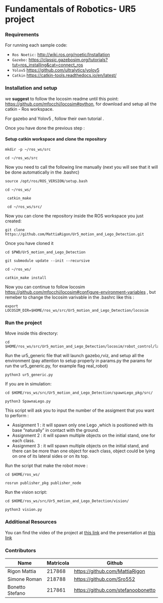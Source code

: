 # Fundamentals of Robotics- UR5 project

### Requirements

For running each sample code:

- `Ros Noetic:` http://wiki.ros.org/noetic/Installation
- `Gazebo:` https://classic.gazebosim.org/tutorials?tut=ros_installing&cat=connect_ros
- `Yolov5` https://github.com/ultralytics/yolov5
- `Catkin` https://catkin-tools.readthedocs.io/en/latest/

### Installation and setup

we **suggest** to follow the locosim readme until this point: https://github.com/mfocchi/locosim#python, for download and setup all the catkin - Ros workspace.

For gazebo and Yolov5 , follow their own tutorial .

Once you have done the previous step :

#### Setup catkin workspace and clone the repository

```
mkdir -p ~/ros_ws/src
```

```
cd ~/ros_ws/src
```

Now you need to call the following line manually (next you will see that it will be done automatically in the .bashrc)

```
source /opt/ros/ROS_VERSION/setup.bash
```

```
cd ~/ros_ws/
```

```
 catkin_make
```

```
 cd ~/ros_ws/src/ 
```

Now you can clone the repository inside the ROS workspace you just created:


```
git clone https://github.com/MattiaRigon/Ur5_motion_and_Lego_Detection.git
```

Once you have cloned it 
```
cd $PWD/Ur5_motion_and_Lego_Detection
```
```
git submodule update --init --recursive
```

```
cd ~/ros_ws/ 
```

```
catkin_make install
```

Now you can continue to follow locosim https://github.com/mfocchi/locosim#configure-environment-variables , but remeber to change the locosim varivable in the .bashrc like this : 

```
export LOCOSIM_DIR=$HOME/ros_ws/src/Ur5_motion_and_Lego_Detection/locosim
```

### Run the project

Move inside this directory:

```
cd $HOME/ros_ws/src/Ur5_motion_and_Lego_Detection/locosim/robot_control/lab_exercises/lab_palopoli/
```
Run the ur5_generic file that will launch gazebo,rviz, and setup all the environment (pay attention to setup properly in params.py the params for run the ur5_generic.py, for example flag real_robot)

```
python3 ur5_generic.py
```

If you are in simulation:

```
cd $HOME/ros_ws/src/Ur5_motion_and_Lego_Detection/spawnLego_pkg/src/
```

```
python3 SpawnaLego.py
```
This script will ask you to input the number of the assigment that you want to perform :
- Assignment 1 : it will spawn only one Lego ,which is positioned with its base “naturally” in contact with the ground.
- Assignment 2 : it will spawn multiple objects on the initial stand, one for each class.
- Assignment  3 : it will spawn multiple objects on the initial stand, and there can be more than one object for each class, object could be lying on one of its lateral sides or on its top.


Run the script that make the robot move : 

```
cd $HOME/ros_ws/
```

```
rosrun publisher_pkg publisher_node
```

Run the vision script:

```
cd $HOME/ros_ws/src/Ur5_motion_and_Lego_Detection/vision/
```

```
python3 vision.py
```

### Additional Resources 
You can find the video of the project at <a href="https://youtu.be/97bAUsRdwJI">this link</a> and the presentation at <a href="https://drive.google.com/file/d/1BCvGXaAaUS0gR1l5gUNdJGJkIRGxAfPs/view?usp=sharing">this link</a>


### Contributors

| Name                 | Matricola | Github                               |
|----------------------|-----------|--------------------------------------|
|   Rigon Mattia       | 217868    | https://github.com/MattiaRigon       |
|   Simone Roman       | 218788    | https://github.com/Sro552            |
|   Bonetto Stefano    | 217861    | https://github.com/stefanoobonetto   |


